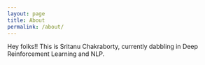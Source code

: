 ```yaml
---
layout: page
title: About
permalink: /about/
---
```


Hey folks!! This is Sritanu Chakraborty, currently dabbling in Deep Reinforcement Learning and NLP.
